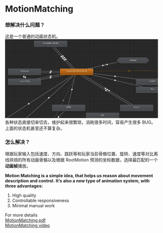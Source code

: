 # MotionMatching

### 想解决什么问题？
这是一个普通的动画状态机。<br>
![anim-state-machine](/Images/anim-state-machine.png)<br>
各种状态直接切来切去，维护起来很繁琐，消耗很多时间，容易产生很多 BUG。上面的状态机甚至还不算复杂。<br>

### 怎么解决？
根据玩家输入包括速度、方向、跳跃等和玩家当前骨骼位置、旋转、速度等对比离线烘焙的所有动画骨骼以及根据 RootMotion 预测的坐标数据，选择最匹配的一个**动画帧**播放。

**Motion Matching is a simple idea, that helps us reason about movement description and control.**
**It’s also a new type of animation system, with three advantages:**
1. High quality
2. Controllable responsiveness
3. Minimal manual work

For more details<br>
[MotionMatching pdf](https://twvideo01.ubm-us.net/o1/vault/gdc2016/Presentations/Clavet_Simon_MotionMatching.pdf)<br>
[MotionMatching video](https://www.gdcvault.com/play/1023280/Motion-Matching-and-The-Road)<br>
